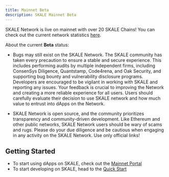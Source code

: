```yaml
---
title: Mainnet Beta
description: SKALE Mainnet Beta
---
```


SKALE Network is live on mainnet with over 20 SKALE Chains! You can check out the current network statistics [here](https://skale.space/stats).

About the current **Beta** status:

- Bugs may still exist on the SKALE Network. The SKALE community has taken every precaution to ensure a stable and secure experience. This includes performing audits by multiple independent firms, including ConsenSys Diligence, Quantstamp, Code4rena, and Oak Security, and supporting bug bounty and vulnerability disclosure programs. Developers are encouraged to be vigilant in working with SKALE and reporting any issues. Your feedback is crucial to improving the Network and creating a more reliable experience for all users. Users should carefully evaluate their decision to use SKALE network and how much value to entrust into dApps on the Network.

- SKALE Network is open source, and the community prioritizes transparency and community-driven development. Like Ethereum and other public networks, SKALE Network users should be wary of scams and rugs. Please do your due diligence and be cautious when engaging in any activity on the SKALE Network. Use only official links!

## Getting Started

- To start using dApps on SKALE, check out the [Mainnet Portal](https://portal.skale.space/chains)
- To start developing on SKALE, head to the [Quick Start](/quick-start)
